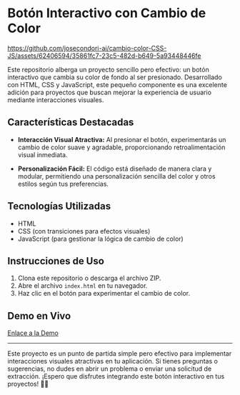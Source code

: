 # Botón Interactivo con Cambio de Color





https://github.com/josecondori-ai/cambio-color-CSS-JS/assets/62406594/35861fc7-23c5-482d-b649-5a93448446fe




Este repositorio alberga un proyecto sencillo pero efectivo: un botón interactivo que cambia su color de fondo al ser presionado. Desarrollado con HTML, CSS y JavaScript, este pequeño componente es una excelente adición para proyectos que buscan mejorar la experiencia de usuario mediante interacciones visuales.

## Características Destacadas

- **Interacción Visual Atractiva:** Al presionar el botón, experimentarás un cambio de color suave y agradable, proporcionando retroalimentación visual inmediata.

- **Personalización Fácil:** El código está diseñado de manera clara y modular, permitiendo una personalización sencilla del color y otros estilos según tus preferencias.

## Tecnologías Utilizadas

- HTML
- CSS (con transiciones para efectos visuales)
- JavaScript (para gestionar la lógica de cambio de color)

## Instrucciones de Uso

1. Clona este repositorio o descarga el archivo ZIP.
2. Abre el archivo `index.html` en tu navegador.
3. Haz clic en el botón para experimentar el cambio de color.

## Demo en Vivo

[Enlace a la Demo](https://josecondori-ai.github.io/cambio-color-CSS-JS/) 

---

Este proyecto es un punto de partida simple pero efectivo para implementar interacciones visuales atractivas en tu aplicación. Si tienes preguntas o sugerencias, no dudes en abrir un problema o enviar una solicitud de extracción. ¡Espero que disfrutes integrando este botón interactivo en tus proyectos! 🌈🚀

